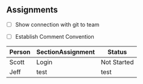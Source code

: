 ## Assignments

- [ ] Show connection with git to team
- [ ] Establish Comment Convention


Person | SectionAssignment | Status
------ | ----------------- | ------
Scott | Login | Not Started
Jeff | test | test

